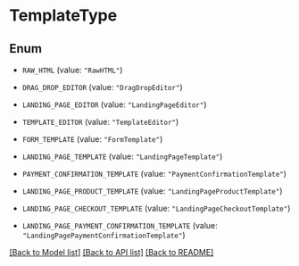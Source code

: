 # TemplateType

## Enum


* `RAW_HTML` (value: `"RawHTML"`)

* `DRAG_DROP_EDITOR` (value: `"DragDropEditor"`)

* `LANDING_PAGE_EDITOR` (value: `"LandingPageEditor"`)

* `TEMPLATE_EDITOR` (value: `"TemplateEditor"`)

* `FORM_TEMPLATE` (value: `"FormTemplate"`)

* `LANDING_PAGE_TEMPLATE` (value: `"LandingPageTemplate"`)

* `PAYMENT_CONFIRMATION_TEMPLATE` (value: `"PaymentConfirmationTemplate"`)

* `LANDING_PAGE_PRODUCT_TEMPLATE` (value: `"LandingPageProductTemplate"`)

* `LANDING_PAGE_CHECKOUT_TEMPLATE` (value: `"LandingPageCheckoutTemplate"`)

* `LANDING_PAGE_PAYMENT_CONFIRMATION_TEMPLATE` (value: `"LandingPagePaymentConfirmationTemplate"`)


[[Back to Model list]](../README.md#documentation-for-models) [[Back to API list]](../README.md#documentation-for-api-endpoints) [[Back to README]](../README.md)


